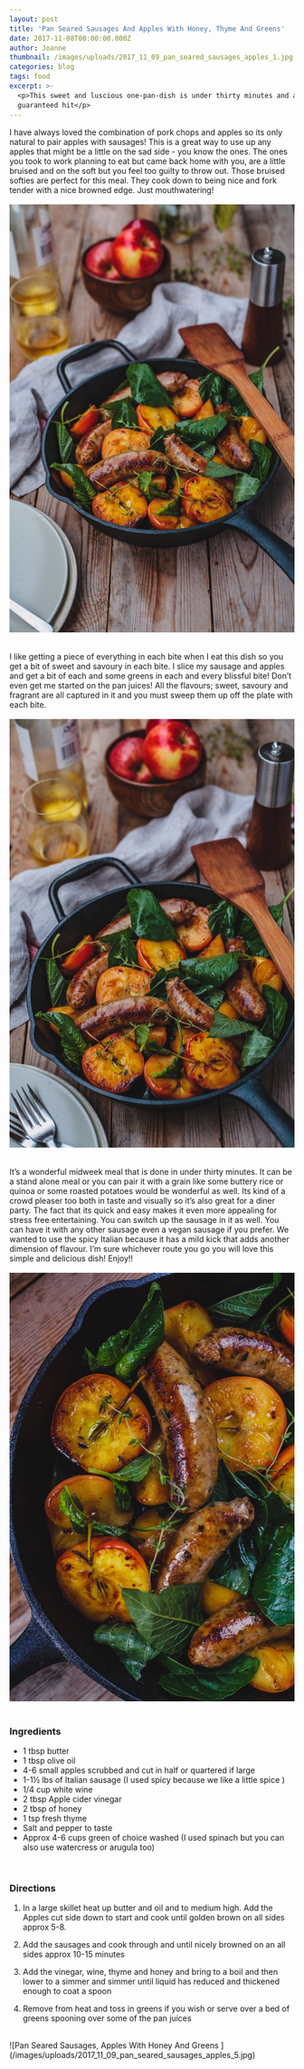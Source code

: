 ```yaml
---
layout: post
title: 'Pan Seared Sausages And Apples With Honey, Thyme And Greens'
date: 2017-11-08T00:00:00.000Z
author: Joanne
thumbnail: /images/uploads/2017_11_09_pan_seared_sausages_apples_1.jpg
categories: blog
tags: food
excerpt: >-
  <p>This sweet and luscious one-pan-dish is under thirty minutes and a
  guaranteed hit</p>
---
```


I have always loved the combination of pork chops and apples so its only natural to pair apples with sausages! This is a great way to use up any apples that might be a little on the sad side - you know the ones. The ones you took to work planning to eat but came back home with you, are a little bruised and on the soft but you feel too guilty to throw out.  Those bruised softies are perfect for this meal. They cook down to being nice and fork tender with a nice browned edge. Just mouthwatering!
<br>
<br>
![Pan Seared Sausages, Apples With Honey And Greens ](/images/uploads/2017_11_09_pan_seared_sausages_apples_2.jpg)
<br>
<br>

I like getting a piece of everything in each bite when I eat this dish so you get a bit of sweet and savoury in each bite. I slice my sausage and apples and get a bit of each and some greens in each and every blissful bite! Don’t even get me started on the pan juices! All the flavours; sweet, savoury and fragrant are all captured in it and you must sweep them up off the plate with each bite.
<br>
<br>
![Pan Seared Sausages, Apples With Honey And Greens ](/images/uploads/2017_11_09_pan_seared_sausages_apples_3.jpg)
<br>
<br>

It’s a wonderful midweek meal that is done in under thirty minutes.  It can be a stand alone meal or you can pair it with a grain like some buttery rice or quinoa or some roasted potatoes would be wonderful as well. Its kind of a crowd pleaser too both in taste and visually so it’s also great for a diner party. The fact that its quick and easy makes it even more appealing for stress free entertaining. You can switch up the sausage in it as well.  You can have it with any other sausage even a vegan sausage if you prefer. We wanted to use the spicy Italian because it has a mild kick that adds another dimension of flavour.  I’m sure whichever route you go you will love this simple and delicious dish! Enjoy!!
<br>
<br>
![Pan Seared Sausages, Apples With Honey And Greens ](/images/uploads/2017_11_09_pan_seared_sausages_apples_4.jpg)
<br>
<br>

### Ingredients

* 1 tbsp butter
* 1 tbsp olive oil
* 4-6 small apples scrubbed and cut in half or quartered if large
* 1-1&frac12; lbs of Italian sausage (I used spicy because we like a little spice )
* 1/4 cup white wine
* 2 tbsp Apple cider vinegar
* 2 tbsp of honey
* 1 tsp fresh thyme
* Salt and pepper to taste
* Approx 4-6 cups green of choice washed (I used spinach but you can also use watercress or arugula too)
<br>

### Directions

1. In a large skillet heat up butter and oil and to medium high. Add the Apples cut side down to start and cook until golden brown on all sides approx 5-8.

1. Add the sausages and cook through and until nicely browned on an all sides approx 10-15 minutes

1. Add the vinegar, wine, thyme and honey and bring to a boil and then lower to a simmer and simmer until liquid has reduced and thickened enough to coat a spoon

1. Remove from heat and toss in greens if you wish or serve over a bed of greens spooning over some of the pan juices  

<br>
![Pan Seared Sausages, Apples With Honey And Greens ](/images/uploads/2017_11_09_pan_seared_sausages_apples_5.jpg)
